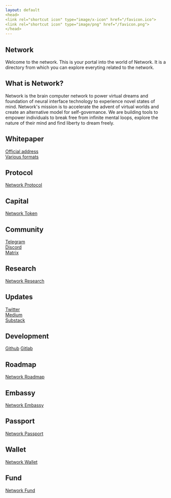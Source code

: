 ```yaml
---
layout: default
<head>
<link rel="shortcut icon" type="image/x-icon" href="/favicon.ico">
<link rel="shortcut icon" type="image/png" href="/favicon.png">
</head>
---
```

## Network

Welcome to the network. This is your portal into the world of Network. It is a directory from which you can explore everyting related to the network.

## What is Network?

Network is the brain computer network to power virtual dreams and foundation of neural interface technology to experience novel states of mind. Network's mission is to accelerate the advent of virtual worlds and create an alternative model for self-governance. We are building tools to empower individuals to break free from infinite mental loops, explore the nature of their mind and find liberty to dream freely.


## Whitepaper
<a href="https://networkn.org/network" target="_blank">Official address</a>
<br>
<a href="https://network.com.de/d/21" target="_blank">Various formats</a>

## Protocol
<a href="https://networkn.org" target="_blank">Network Protocol</a>

## Capital
<a href="https://etherscan.io/token/0x7b5726f8261705f6b9e60094ef4427f8e2f29a44?a=0xA11AF6913D21CaB375086e1eb93A60C7f739B15A" target="_blank">Network Token</a>

## Community
<a href="https://t.me/+TU1rMRNZ1MIYLxBF" target="_blank">Telegram</a>
<br>
<a href="https://discord.gg/3yzhyGMNnw" target="_blank">Discord</a>
<br>
<a href="https://matrix.to/#/!XNSlHnqIwCumTmcAhm:matrix.org" target="_blank">Matrix</a>
<br>

## Research
<a href="https://network.com.de" target="_blank">Network Research</a>
<br>

## Updates
<a href="https://twitter.com/networknx" target="_blank">Twitter</a>
<br>
<a href="https://network.medium.com" target="_blank">Medium</a>
<br>
<a href="https://network.substack.com" target="_blank">Substack</a>

## Development
<a href="https://github.com/networknx" target="_blank">Github</a>
<dbr>
<a href="https://gitlab.com/networkn" target="_blank">Gitlab</a>

## Roadmap
<a href="https://github.com/networknx/roadmap/projects/1" target="_blank">Network Roadmap</a>

## Embassy
<a href="https://embassy.network.foundation" target="_blank">Network Embassy</a>

## Passport
<a href="https://embassy.network.foundation/passport" target="_blank">Network Passport</a>

## Wallet
<a href="https://embassy.network.foundation/wallet" target="_blank">Network Wallet</a>

## Fund
<a href="https://network.fund" target="_blank">Network Fund</a>


